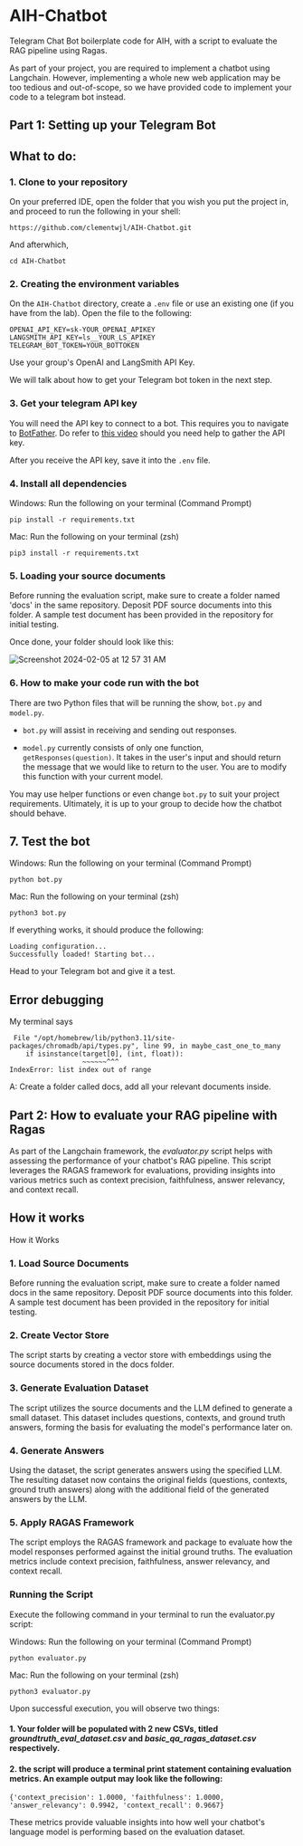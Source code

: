 # AIH-Chatbot
Telegram Chat Bot boilerplate code for AIH, with a script to evaluate the RAG pipeline using Ragas.

As part of your project, you are required to implement a chatbot using Langchain. However, implementing a whole new web application may be too tedious and out-of-scope, so we have provided code to implement your code to a telegram bot instead.

## Part 1: Setting up your Telegram Bot
## What to do: 

### 1. Clone to your repository

On your preferred IDE, open the folder that you wish you put the project in, and proceed to run the following in your shell:

```
https://github.com/clementwjl/AIH-Chatbot.git
```

And afterwhich,

```
cd AIH-Chatbot
```

### 2. Creating the environment variables

On the `AIH-Chatbot` directory, create a `.env` file or use an existing one (if you have from the lab). Open the file to the following:

```
OPENAI_API_KEY=sk-YOUR_OPENAI_APIKEY
LANGSMITH_API_KEY=ls__YOUR_LS_APIKEY
TELEGRAM_BOT_TOKEN=YOUR_BOTTOKEN
```

Use your group's OpenAI and LangSmith API Key.

We will talk about how to get your Telegram bot token in the next step.

### 3. Get your telegram API key

You will need the API key to connect to a bot. This requires you to navigate to [BotFather](https://t.me/BotFather). Do refer to [this video](https://www.youtube.com/watch?v=aNmRNjME6mE&ab_channel=SmartBotsLand) should you need help to gather the API key.

After you receive the API key, save it into the `.env` file.

### 4. Install all dependencies

Windows: 
Run the following on your terminal (Command Prompt)

```
pip install -r requirements.txt
```

Mac: Run the following on your terminal (zsh)
```
pip3 install -r requirements.txt
```

### 5. Loading your source documents
Before running the evaluation script, make sure to create a folder named 'docs' in the same repository. Deposit PDF source documents into this folder. A sample test document has been provided in the repository for initial testing.

Once done, your folder should look like this:

![Screenshot 2024-02-05 at 12 57 31 AM](https://github.com/clementwjl/AIH-Chatbot/assets/108287396/89c38110-07c6-45f6-9c51-92ce7bbefad0)


### 6. How to make your code run with the bot

There are two Python files that will be running the show, `bot.py` and `model.py`.

- `bot.py` will assist in receiving and sending out responses. 

- `model.py` currently consists of only one function, `getResponses(question)`. It takes in the user's input and should return the message that we would like to return to the user. You are to modify this function with your current model. 

You may use helper functions or even change `bot.py` to suit your project requirements. Ultimately, it is up to your group to decide how the chatbot should behave. 

## 7. Test the bot

Windows: Run the following on your terminal (Command Prompt)
```
python bot.py
```

Mac: Run the following on your terminal (zsh)
```
python3 bot.py
```

If everything works, it should produce the following:
```
Loading configuration...
Successfully loaded! Starting bot...
```

Head to your Telegram bot and give it a test. 


## Error debugging

My terminal says
```
 File "/opt/homebrew/lib/python3.11/site-packages/chromadb/api/types.py", line 99, in maybe_cast_one_to_many
    if isinstance(target[0], (int, float)):
                  ~~~~~~^^^
IndexError: list index out of range
```
A: Create a folder called docs, add all your relevant documents inside. 

## Part 2: How to evaluate your RAG pipeline with Ragas

As part of the Langchain framework, the _evaluator.py_ script helps with assessing the performance of your chatbot's RAG pipeline. This script leverages the RAGAS framework for evaluations, providing insights into various metrics such as context precision, faithfulness, answer relevancy, and context recall.

## How it works
How it Works
### 1. Load Source Documents
Before running the evaluation script, make sure to create a folder named docs in the same repository. Deposit PDF source documents into this folder. A sample test document has been provided in the repository for initial testing.

### 2. Create Vector Store
The script starts by creating a vector store with embeddings using the source documents stored in the docs folder.

### 3. Generate Evaluation Dataset
The script utilizes the source documents and the LLM defined to generate a small dataset. This dataset includes questions, contexts, and ground truth answers, forming the basis for evaluating the model's performance later on.

### 4. Generate Answers
Using the dataset, the script generates answers using the specified LLM. The resulting dataset now contains the original fields (questions, contexts, ground truth answers) along with the additional field of the generated answers by the LLM.

### 5. Apply RAGAS Framework
The script employs the RAGAS framework and package to evaluate how the model responses performed against the initial ground truths. The evaluation metrics include context precision, faithfulness, answer relevancy, and context recall.

### Running the Script
Execute the following command in your terminal to run the evaluator.py script:

Windows: Run the following on your terminal (Command Prompt)
```
python evaluator.py
```

Mac: Run the following on your terminal (zsh)
```
python3 evaluator.py
```

Upon successful execution, you will observe two things:
#### 1. Your folder will be populated with 2 new CSVs, titled _groundtruth_eval_dataset.csv_ and _basic_qa_ragas_dataset.csv_ respectively.
#### 2. the script will produce a terminal print statement containing evaluation metrics. An example output may look like the following:

```
{'context_precision': 1.0000, 'faithfulness': 1.0000, 'answer_relevancy': 0.9942, 'context_recall': 0.9667}
```
These metrics provide valuable insights into how well your chatbot's language model is performing based on the evaluation dataset.
